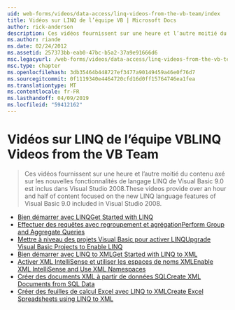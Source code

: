 ```yaml
---
uid: web-forms/videos/data-access/linq-videos-from-the-vb-team/index
title: Vidéos sur LINQ de l’équipe VB | Microsoft Docs
author: rick-anderson
description: Ces vidéos fournissent sur une heure et l’autre moitié du contenu axé sur les nouvelles fonctionnalités de langage LINQ de Visual Basic 9.0 est inclus dans Visual Studio 2008.
ms.author: riande
ms.date: 02/24/2012
ms.assetid: 257373bb-eab0-47bc-b5a2-37a9e91666d6
msc.legacyurl: /web-forms/videos/data-access/linq-videos-from-the-vb-team
msc.type: chapter
ms.openlocfilehash: 3db35464b448727ef3477a90149459a46e0f76d7
ms.sourcegitcommit: 0f1119340e4464720cfd16d0ff15764746ea1fea
ms.translationtype: MT
ms.contentlocale: fr-FR
ms.lasthandoff: 04/09/2019
ms.locfileid: "59412162"
---
```

# <a name="linq-videos-from-the-vb-team"></a><span data-ttu-id="a3366-103">Vidéos sur LINQ de l’équipe VB</span><span class="sxs-lookup"><span data-stu-id="a3366-103">LINQ Videos from the VB Team</span></span>

> <span data-ttu-id="a3366-104">Ces vidéos fournissent sur une heure et l’autre moitié du contenu axé sur les nouvelles fonctionnalités de langage LINQ de Visual Basic 9.0 est inclus dans Visual Studio 2008.</span><span class="sxs-lookup"><span data-stu-id="a3366-104">These videos provide over an hour and half of content focused on the new LINQ language features of Visual Basic 9.0 included in Visual Studio 2008.</span></span>


- [<span data-ttu-id="a3366-105">Bien démarrer avec LINQ</span><span class="sxs-lookup"><span data-stu-id="a3366-105">Get Started with LINQ</span></span>](how-do-i-get-started-with-linq.md)
- [<span data-ttu-id="a3366-106">Effectuer des requêtes avec regroupement et agrégation</span><span class="sxs-lookup"><span data-stu-id="a3366-106">Perform Group and Aggregate Queries</span></span>](how-do-i-perform-group-and-aggregate-queries.md)
- [<span data-ttu-id="a3366-107">Mettre à niveau des projets Visual Basic pour activer LINQ</span><span class="sxs-lookup"><span data-stu-id="a3366-107">Upgrade Visual Basic Projects to Enable LINQ</span></span>](how-do-i-upgrade-visual-basic-projects-to-enable-linq.md)
- [<span data-ttu-id="a3366-108">Bien démarrer avec LINQ to XML</span><span class="sxs-lookup"><span data-stu-id="a3366-108">Get Started with LINQ to XML</span></span>](how-do-i-get-started-with-linq-to-xml.md)
- [<span data-ttu-id="a3366-109">Activer XML IntelliSense et utiliser les espaces de noms XML</span><span class="sxs-lookup"><span data-stu-id="a3366-109">Enable XML IntelliSense and Use XML Namespaces</span></span>](how-do-i-enable-xml-intellisense-and-use-xml-namespaces.md)
- [<span data-ttu-id="a3366-110">Créer des documents XML à partir de données SQL</span><span class="sxs-lookup"><span data-stu-id="a3366-110">Create XML Documents from SQL Data</span></span>](how-do-i-create-xml-documents-from-sql-data.md)
- [<span data-ttu-id="a3366-111">Créer des feuilles de calcul Excel avec LINQ to XML</span><span class="sxs-lookup"><span data-stu-id="a3366-111">Create Excel Spreadsheets using LINQ to XML</span></span>](how-do-i-create-excel-spreadsheets-using-linq-to-xml.md)
